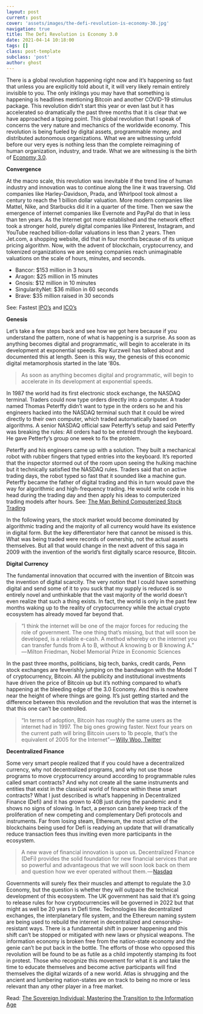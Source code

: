 ```yaml
---
layout: post
current: post
cover: 'assets/images/the-defi-revolution-is-economy-30.jpg'
navigation: true
title: The Defi Revolution is Economy 3.0
date: 2021-04-14 10:18:00
tags: []
class: post-template
subclass: 'post'
author: ghost
---
```


There is a global revolution happening right now and it’s happening so fast that unless you are explicitly told about it, it will very likely remain entirely invisible to you. The only inklings you may have that something is happening is headlines mentioning Bitcoin and another COVID-19 stimulus package. This revolution didn’t start this year or even last but it has accelerated so dramatically the past three months that it is clear that we have approached a tipping point. This global revolution that I speak of concerns the very nature and mechanics of the worldwide economy. This revolution is being fueled by digital assets, programmable money, and distributed autonomous organizations. What we are witnessing unfold before our very eyes is nothing less than the complete reimagining of human organization, industry, and trade. What we are witnessing is the birth of [Economy 3.0](https://href.li/?https://wiki.p2pfoundation.net/Economy_3.0).

**Convergence**

At the macro scale, this revolution was inevitable if the trend line of human industry and innovation was to continue along the line it was traversing. Old companies like Harley-Davidson, Prada, and Whirlpool took almost a century to reach the 1 billion dollar valuation. More modern companies like Mattel, Nike, and Starbucks did it in a quarter of the time. Then we saw the emergence of internet companies like Evernote and PayPal do that in less than ten years. As the Internet got more established and the network effect took a stronger hold, purely digital companies like Pinterest, Instagram, and YouTube reached billion-dollar valuations in less than 2 years. Then Jet.com, a shopping website, did that in four months because of its unique pricing algorithm. Now, with the advent of blockchain, cryptocurrency, and tokenized organizations we are seeing companies reach unimaginable valuations on the scale of hours, minutes, and seconds.

- Bancor: $153 million in 3 hours
- Aragon: $25 million in 15 minutes
- Gnosis: $12 million in 10 minutes
- SingularityNet: $36 million in 60 seconds
- Brave: $35 million raised in 30 seconds

See: Fastest [IPO’s](https://href.li/?https://fleximize.com/unicorns/) and [ICO’s](https://href.li/?https://insights.invyo.io/europe/mapping/mapping-the-top-10-fastest-icos-of-all-time/)

**Genesis**

Let’s take a few steps back and see how we got here because if you understand the pattern, none of what is happening is a surprise. As soon as anything becomes digital and programmatic, will begin to accelerate in its development at exponential speeds. Ray Kurzweil has talked about and documented this at length. Seen is this way, the genesis of this economic digital metamorphosis started in the late ‘80s.

> As soon as anything becomes digital and programmatic, will begin to accelerate in its development at exponential speeds.

In 1987 the world had its first electronic stock exchange, the NASDAQ terminal. Traders could now type orders directly into a computer. A trader named Thomas Peterffy didn’t want to type in the orders so he and his engineers hacked into the NASDAQ terminal such that it could be wired directly to their own computer, which traded automatically based on algorithms. A senior NASDAQ official saw Peterffy’s setup and said Peterffy was breaking the rules: All orders had to be entered through the keyboard. He gave Petterfy’s group one week to fix the problem.

Peterffy and his engineers came up with a solution. They built a mechanical robot with rubber fingers that typed entries into the keyboard. It’s reported that the inspector stormed out of the room upon seeing the hulking machine but it technically satisfied the NASDAQ rules. Traders said that on active trading days, the robot typed so fast that it sounded like a machine gun. Peterffy became the father of digital trading and this in turn would pave the way for algorithmic and high-frequency trading. He would write code in his head during the trading day and then apply his ideas to computerized trading models after hours. See: [The Man Behind Computerized Stock Trading](https://href.li/?https://www.npr.org/2015/04/23/401781306/we-built-a-robot-that-types-the-man-behind-computerized-stock-trading)

In the following years, the stock market would become dominated by algorithmic trading and the majority of all currency would have its existence in digital form. But the key differentiator here that cannot be missed is this. What was being traded were records of ownership, not the actual assets themselves. But all that would change in the next advent of this saga in 2009 with the invention of the world’s first digitally scarce resource, Bitcoin.

**Digital Currency**

The fundamental innovation that occurred with the invention of Bitcoin was the invention of digital scarcity. The very notion that I could have something digital and send some of it to you suck that my supply is reduced is so entirely novel and unthinkable that the vast majority of the world doesn’t even realize that such a thing exists. In fact, the world is only in the past few months waking up to the reality of cryptocurrency while the actual crypto ecosystem has already moved far beyond that.

> “I think the internet will be one of the major forces for reducing the role of government. The one thing that’s missing, but that will soon be developed, is a reliable e-cash. A method whereby on the internet you can transfer funds from A to B, without A knowing b or B knowing A.” — Milton Friedman, Nobel Memorial Prize in Economic Sciences

In the past three months, politicians, big tech, banks, credit cards, Penn stock exchanges are feverishly jumping on the bandwagon with the Model T of cryptocurrency, Bitcoin. All the publicity and institutional investments have driven the price of Bitcoin up but it’s nothing compared to what’s happening at the bleeding edge of the 3.0 Economy. And this is nowhere near the height of where things are going. It’s just getting started and the difference between this revolution and the revolution that was the internet is that this one can’t be controlled.

> “In terms of adoption, Bitcoin has roughly the same users as the internet had in 1997. The big ones growing faster. Next four years on the current path will bring Bitcoin users to 1b people, that’s the equivalent of 2005 for the Internet” — [Willy Woo, Twitter](https://twitter.com/woonomic/status/1356310219215699968)

**Decentralized Finance**

Some very smart people realized that if you could have a decentralized currency, why not decentralized programs, and why not use those programs to move cryptocurrency around according to programmable rules called smart contracts? And why not create all the same instruments and entities that exist in the classical world of finance within these smart contracts? What I just described is what’s happening in Decentralized Finance (Defi) and it has grown to 40B just during the pandemic and it shows no signs of slowing. In fact, a person can barely keep track of the proliferation of new competing and complementary Defi protocols and instruments. Far from losing steam, Ethereum, the most active of the blockchains being used for Defi is readying an update that will dramatically reduce transaction fees thus inviting even more participants in the ecosystem.

> A new wave of financial innovation is upon us. Decentralized Finance (DeFi) provides the solid foundation for new financial services that are so powerful and advantageous that we will soon look back on them and question how we ever operated without them. — [Nasdaq](https://href.li/?https://www.nasdaq.com/articles/decentralized-finance-defi%3A-an-emerging-giant-2021-01-15)

Governments will surely flex their muscles and attempt to regulate the 3.0 Economy, but the question is whether they will outpace the technical development of this ecosystem. The UK government has said that it’s going to release rules for how cryptocurrencies will be governed in 2022 but that might as well be 20 years in Defi time. Technologies like decentralized exchanges, the interplanetary file system, and the Ethereum naming system are being used to rebuild the internet in decentralized and censorship-resistant ways. There is a fundamental shift in power happening and this shift can’t be stopped or mitigated with new laws or physical weapons. The information economy is broken free from the nation-state economy and the genie can’t be put back in the bottle. The efforts of those who opposed this revolution will be found to be as futile as a child impotently stamping its foot in protest. Those who recognize this movement for what it is and take the time to educate themselves and become active participants will find themselves the digital wizards of a new world. Atlas is shrugging and the ancient and lumbering nation-states are on track to being no more or less relevant than any other player in a free market.

Read: [The Sovereign Individual: Mastering the Transition to the Information Age](https://t.umblr.com/redirect?z=https%3A%2F%2Fwww.amazon.com%2Fdp%2FB00AK9IXXM%2Fref%3Ddp-kindle-redirect%3F_encoding%3DUTF8%26btkr%3D1&t=ZmU3OTg3ZDE5YzFkZDUzN2YxZjJiNjI3MjE1MTYwNTNhY2NlY2NiZSxtcFFPckh6NA%3D%3D&b=t%3Amc9oE5TJkAXO_RNMdoK8vQ&p=https%3A%2F%2Fsingularityhacker.com%2Fpost%2F643958210820259840%2Fthe-defi-revolution-is-economy-30&m=1&ts=1642040903)
